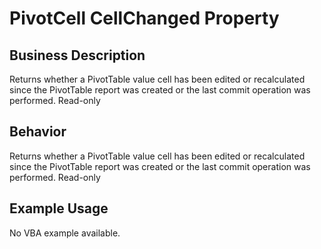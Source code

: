# PivotCell CellChanged Property

## Business Description
Returns whether a PivotTable value cell has been edited or recalculated since the PivotTable report was created or the last commit operation was performed. Read-only

## Behavior
Returns whether a PivotTable value cell has been edited or recalculated since the PivotTable report was created or the last commit operation was performed. Read-only

## Example Usage
No VBA example available.